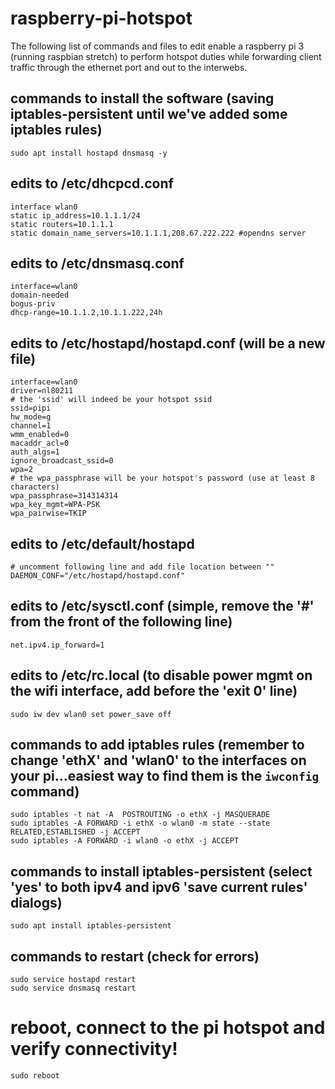 # raspberry-pi-hotspot
The following list of commands and files to edit enable a raspberry pi 3 (running raspbian stretch) to perform hotspot duties while forwarding client traffic through the ethernet port and out to the interwebs.

## commands to install the software (saving iptables-persistent until we've added some iptables rules)
```sudo apt install hostapd dnsmasq -y```

## edits to /etc/dhcpcd.conf
```
interface wlan0
static ip_address=10.1.1.1/24
static routers=10.1.1.1
static domain_name_servers=10.1.1.1,208.67.222.222 #opendns server
```

## edits to /etc/dnsmasq.conf
```
interface=wlan0
domain-needed
bogus-priv
dhcp-range=10.1.1.2,10.1.1.222,24h
```

## edits to /etc/hostapd/hostapd.conf (will be a new file)
```
interface=wlan0
driver=nl80211
# the 'ssid' will indeed be your hotspot ssid
ssid=pipi
hw_mode=g
channel=1
wmm_enabled=0
macaddr_acl=0
auth_algs=1
ignore_broadcast_ssid=0
wpa=2
# the wpa_passphrase will be your hotspot's password (use at least 8 characters)
wpa_passphrase=314314314
wpa_key_mgmt=WPA-PSK
wpa_pairwise=TKIP
```

## edits to /etc/default/hostapd
```
# uncomment following line and add file location between ""
DAEMON_CONF="/etc/hostapd/hostapd.conf"
```

## edits to /etc/sysctl.conf (simple, remove the '#' from the front of the following line)
```
net.ipv4.ip_forward=1
```

## edits to /etc/rc.local (to disable power mgmt on the wifi interface, add before the 'exit 0' line)
```
sudo iw dev wlan0 set power_save off
```

## commands to add iptables rules (remember to change 'ethX' and 'wlan0' to the interfaces on your pi...easiest way to find them is the ```iwconfig``` command) 
```
sudo iptables -t nat -A  POSTROUTING -o ethX -j MASQUERADE
sudo iptables -A FORWARD -i ethX -o wlan0 -m state --state RELATED,ESTABLISHED -j ACCEPT
sudo iptables -A FORWARD -i wlan0 -o ethX -j ACCEPT
```

## commands to install iptables-persistent (select 'yes' to both ipv4 and ipv6 'save current rules' dialogs)
```
sudo apt install iptables-persistent
```

## commands to restart (check for errors)
```
sudo service hostapd restart
sudo service dnsmasq restart
```
# reboot, connect to the pi hotspot and verify connectivity!
```
sudo reboot
```
